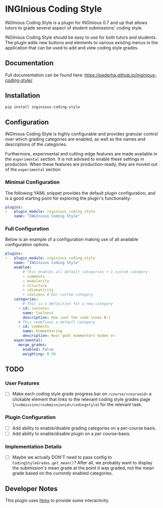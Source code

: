 # INGInious Coding Style

INGInious Coding Style is a plugin for INGInious 0.7 and up that allows tutors to grade several aspect of student submissions' coding style.

INGInious Coding Style should be easy to use for both tutors and students. The plugin adds new buttons and elements to various existing menus in the application that can be used to add and view coding style grades.

## Documentation

Full documentation can be found here: https://pederha.github.io/inginious-coding-style/


## Installation

```bash
pip install inginious-coding-style
```

## Configuration

INGInious Coding Style is highly configurable and provides granular control over which grading categories are enabled, as well as the names and descriptions of the categories.

Furthermore, experimental and cutting-edge features are made available in the `experimental` section. It is not advised to enable these settings in production. When these features are production-ready, they are moved out of the `experimental` section

### Minimal Configuration

The following YAML snippet provides the default plugin configuration, and is a good starting point for exploring the plugin's functionality:

```yml
plugins:
-   plugin_module: inginious_coding_style
    name: "INGInious Coding Style"
```

### Full Configuration

Below is an example of a configuration making use of all available configuration options.

```yml
plugins:
-   plugin_module: inginious_coding_style
    name: "INGInious Coding Style"
    enabled:
        # This enables all default categories + 1 custom category
        - comments
        - modularity
        - structure
        - idiomaticity
        - coolness # Our custom category
    categories:
        # This is a definition for a new category
      - id: coolness
        name: Coolness
        description: How cool the code looks B-)
      # This redefines a default category
      - id: comments
        name: Kommentering
        description: Hvor godt kommentert koden er.
    experimental:
      merge_grades:
        enabled: False
        weighting: 0.50
```

<!-- ## Known Issues -->

## TODO

### User Features

- [ ] Make each coding style grade progress bar on `/course/<courseid>` a clickable element that links to the relevant coding style grades page (`/submission/<submissionid>/codingstyle`) for
the relevant task.

### Plugin Configuration

- [ ] Add ability to enable/disable grading categories on a per-course basis.
- [ ] Add ability to enable/disable plugin on a per course-basis.

### Implementation Details

- [ ] Maybe we actually DON'T need to pass config to `CodingStyleGrades.get_mean()`? After all, we probably want to display the submission's mean grade at the point it was graded, not the mean grade based on the _currently_ enabled categories.

<!-- - [x] Complete -->
<!-- - [ ] Incomplete -->

## Developer Notes

This plugin uses [htmx](https://htmx.org/) to provide some interactivity.
